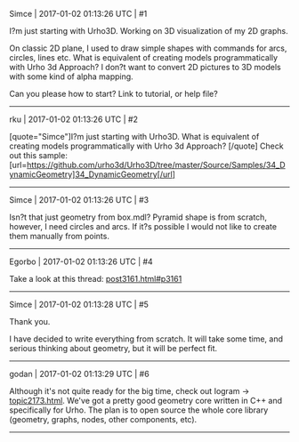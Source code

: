 Simce | 2017-01-02 01:13:26 UTC | #1

I?m just starting with Urho3D.
Working on 3D visualization of my 2D graphs.

On classic 2D plane, I used to draw simple shapes with commands for arcs, circles, lines etc. What is equivalent of creating models programmatically with Urho 3d Approach?
I don?t want to convert 2D pictures to 3D models with some kind of alpha mapping. 

Can you please how to start? Link to tutorial, or help file?

-------------------------

rku | 2017-01-02 01:13:26 UTC | #2

[quote="Simce"]I?m just starting with Urho3D.
What is equivalent of creating models programmatically with Urho 3d Approach?
[/quote]
Check out this sample: [url=https://github.com/urho3d/Urho3D/tree/master/Source/Samples/34_DynamicGeometry]34_DynamicGeometry[/url]

-------------------------

Simce | 2017-01-02 01:13:26 UTC | #3

Isn?t that just geometry from box.mdl?
Pyramid shape is from scratch, however, I need circles and arcs.
If it?s possible I would not like to create them manually from points.

-------------------------

Egorbo | 2017-01-02 01:13:26 UTC | #4

Take a look at this thread: [post3161.html#p3161](http://discourse.urho3d.io/t/solved-how-to-simple-graphing/559/2)

-------------------------

Simce | 2017-01-02 01:13:28 UTC | #5

Thank you.

I have decided to write everything from scratch.
It will take some time, and serious thinking about geometry, but it will be perfect fit.

-------------------------

godan | 2017-01-02 01:13:29 UTC | #6

Although it's not quite ready for the big time, check out Iogram -> [topic2173.html](http://discourse.urho3d.io/t/iogram-wip/2072/1). We've got a pretty good geometry core written in C++ and specifically for Urho. The plan is to open source the whole core library (geometry, graphs, nodes, other components, etc).

-------------------------

